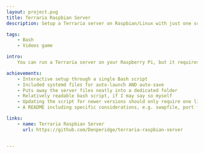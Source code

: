 ```yaml
---
layout: project.pug
title: Terraria Raspbian Server
description: Setup a Terraria server on Raspbian/Linux with just one script, including autosave!

tags:
    - Bash
    - Videos game

intro: 
    You can run a Terraria server on your Raspberry Pi, but it requires some manual setups and changes. What if you didn't have to do any of that?

achievements:
    - Interactive setup through a single Bash script
    - Included systemd files for auto-launch AND auto-save
    - Puts away the server files neatly into a dedicated folder
    - Relatively readable bash script, if I may say so myself
    - Updating the script for newer versions should only require one line to be changed
    - A README including specific considerations, e.g. swapfile, port forwarding...

links:
    - name: Terraria Raspbian Server
      url: https://github.com/Denperidge/terraria-raspbian-server


---
```

